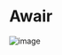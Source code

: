 # Awair
![image](https://user-images.githubusercontent.com/81523866/204495010-00e3dabd-6cd0-4c4d-87b9-470f6cba34ce.png)

